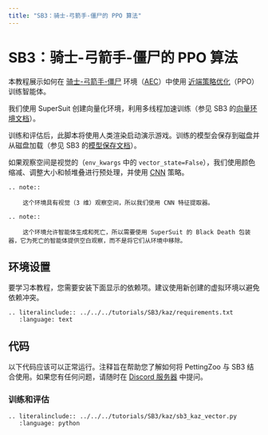 ```yaml
---
title: "SB3：骑士-弓箭手-僵尸的 PPO 算法"
---
```


# SB3：骑士-弓箭手-僵尸的 PPO 算法

本教程展示如何在 [骑士-弓箭手-僵尸](/environments/butterfly/knights_archers_zombies/) 环境（[AEC](/api/aec/)）中使用 [近端策略优化](https://stable-baselines3.readthedocs.io/en/master/modules/ppo.html)（PPO）训练智能体。

我们使用 SuperSuit 创建向量化环境，利用多线程加速训练（参见 SB3 的[向量环境文档](https://stable-baselines3.readthedocs.io/en/master/guide/vec_envs.html)）。

训练和评估后，此脚本将使用人类渲染启动演示游戏。训练的模型会保存到磁盘并从磁盘加载（参见 SB3 的[模型保存文档](https://stable-baselines3.readthedocs.io/en/master/guide/save_format.html)）。

如果观察空间是视觉的（`env_kwargs` 中的 `vector_state=False`），我们使用颜色缩减、调整大小和帧堆叠进行预处理，并使用 [CNN](https://stable-baselines3.readthedocs.io/en/master/modules/ppo.html#stable_baselines3.ppo.CnnPolicy) 策略。

```{eval-rst}
.. note::

    这个环境具有视觉（3 维）观察空间，所以我们使用 CNN 特征提取器。
```

```{eval-rst}
.. note::

    这个环境允许智能体生成和死亡，所以需要使用 SuperSuit 的 Black Death 包装器，它为死亡的智能体提供空白观察，而不是将它们从环境中移除。
```


## 环境设置
要学习本教程，您需要安装下面显示的依赖项。建议使用新创建的虚拟环境以避免依赖冲突。
```{eval-rst}
.. literalinclude:: ../../../tutorials/SB3/kaz/requirements.txt
   :language: text
```

## 代码
以下代码应该可以正常运行。注释旨在帮助您了解如何将 PettingZoo 与 SB3 结合使用。如果您有任何问题，请随时在 [Discord 服务器](https://discord.gg/nhvKkYa6qX) 中提问。

### 训练和评估

```{eval-rst}
.. literalinclude:: ../../../tutorials/SB3/kaz/sb3_kaz_vector.py
   :language: python
```
